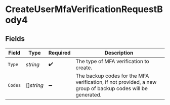# CreateUserMfaVerificationRequestBody4


## Fields

| Field                                                                                                      | Type                                                                                                       | Required                                                                                                   | Description                                                                                                |
| ---------------------------------------------------------------------------------------------------------- | ---------------------------------------------------------------------------------------------------------- | ---------------------------------------------------------------------------------------------------------- | ---------------------------------------------------------------------------------------------------------- |
| `Type`                                                                                                     | *string*                                                                                                   | :heavy_check_mark:                                                                                         | The type of MFA verification to create.                                                                    |
| `Codes`                                                                                                    | []*string*                                                                                                 | :heavy_minus_sign:                                                                                         | The backup codes for the MFA verification, if not provided, a new group of backup codes will be generated. |
